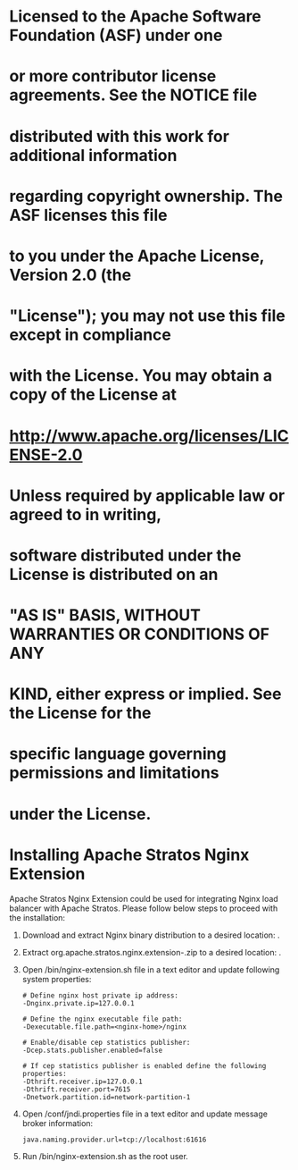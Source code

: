  #
 # Licensed to the Apache Software Foundation (ASF) under one
 # or more contributor license agreements. See the NOTICE file
 # distributed with this work for additional information
 # regarding copyright ownership. The ASF licenses this file
 # to you under the Apache License, Version 2.0 (the
 # "License"); you may not use this file except in compliance
 # with the License. You may obtain a copy of the License at
 #
 # http://www.apache.org/licenses/LICENSE-2.0
 #
 # Unless required by applicable law or agreed to in writing,
 # software distributed under the License is distributed on an
 # "AS IS" BASIS, WITHOUT WARRANTIES OR CONDITIONS OF ANY
 # KIND, either express or implied. See the License for the
 # specific language governing permissions and limitations
 # under the License.
 #

# Installing Apache Stratos Nginx Extension

Apache Stratos Nginx Extension could be used for integrating Nginx load balancer with Apache Stratos. Please follow
below steps to proceed with the installation:

1. Download and extract Nginx binary distribution to a desired location: <nginx-home>.

2. Extract org.apache.stratos.nginx.extension-<version>.zip to a desired location: <nginx-extension-home>.

3. Open <nginx-extension-home>/bin/nginx-extension.sh file in a text editor and update following system properties:
   ```
   # Define nginx host private ip address:
   -Dnginx.private.ip=127.0.0.1

   # Define the nginx executable file path:
   -Dexecutable.file.path=<nginx-home>/nginx

   # Enable/disable cep statistics publisher:
   -Dcep.stats.publisher.enabled=false

   # If cep statistics publisher is enabled define the following properties:
   -Dthrift.receiver.ip=127.0.0.1
   -Dthrift.receiver.port=7615
   -Dnetwork.partition.id=network-partition-1
   ```

4. Open <nginx-extension-home>/conf/jndi.properties file in a text editor and update message broker information:
   ```
   java.naming.provider.url=tcp://localhost:61616
   ```

5. Run <nginx-extension-home>/bin/nginx-extension.sh as the root user.

